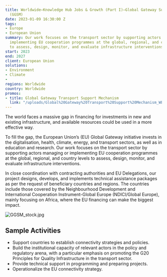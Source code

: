 ```yaml
---
title: Worldwide—Knowledge Hub Jobs & Growth (Part I)—Global Gateway Support Mechanism
  (GGSM)
date: 2023-01-09 16:30:00 Z
tags:
- Europe
- European Union
summary: Our work focuses on the transport sector by supporting actors managing or
  implementing EU cooperation programmes at the global, regional, and country levels
  to assess, design, monitor, and evaluate infrastructure interventions.
start: 2023
end: 2027
client: European Union
solutions:
- Environment
- Climate
- 
regions: Worldwide
country: Worldwide
promos:
- title: Global Gateway Transport Support Mechanism
  link: "/uploads/Global%20Gateway%20Transport%20Support%20Mechanism_WEB.pdf"
---
```


The world faces a massive gap in financing for investments in new and existing infrastructure, and available resources could be used in a more effective way. 

To fill the gap, the European Union’s (EU) Global Gateway initiative invests in the digitalisation, health, climate, energy, and transport sectors, as well as in education and research. Our work focuses on the transport sector by supporting actors managing or implementing EU cooperation programmes at the global, regional, and country levels to assess, design, monitor, and evaluate infrastructure interventions.

In close coordination with contracting authorities and EU Delegations, our project designs, develops, and implements technical assistance packages as per the request of beneficiary countries and regions. The countries include those covered by the Neighbourhood Development and International Cooperation Instrument-Global Europe (NDICI/Global Europe), mainly focusing on Africa, where the EU financing can make the biggest impact.

![GGSM_stock.jpg](/uploads/GGSM_stock.jpg)

## Sample Activities
 
* Support countries to establish connectivity strategies and policies.
* Build the institutional capacity of relevant actors in the policy and regulatory arena, with a particular emphasis on promoting the G20 Principles for Quality Infrastructure in the transport sector.
* Provide technical support in programming and preparing projects.
* Operationalize the EU connectivity strategy.